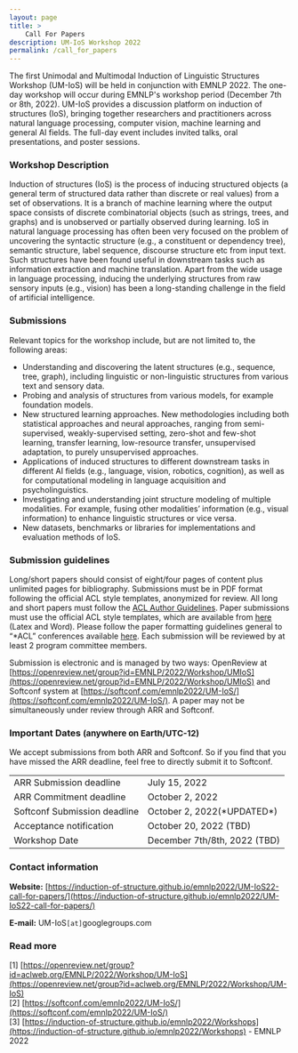 ```yaml
---
layout: page
title: >
    Call For Papers
description: UM-IoS Workshop 2022
permalink: /call_for_papers
---
```


<!-- [CFP] First UM-IoS Workshop at EMNLP 2022 -->
 
  
The first Unimodal and Multimodal Induction of Linguistic Structures Workshop (UM-IoS) will be held in conjunction with EMNLP 2022.  The one-day workshop will occur during EMNLP's workshop period (December 7th or 8th, 2022). UM-IoS provides a discussion platform on induction of structures (IoS), bringing together researchers and practitioners across natural language processing, computer vision, machine learning and general AI fields. The full-day event includes invited talks, oral presentations, and poster sessions.
 
 
### Workshop Description

Induction of structures (IoS) is the process of inducing structured objects (a general term of structured data rather than discrete or real values) from a set of observations. It is a branch of machine learning where the output space consists of discrete combinatorial objects (such as strings, trees, and graphs) and is unobserved or partially observed during learning. IoS in natural language processing has often been very focused on the problem of uncovering the syntactic structure (e.g., a constituent or dependency tree), semantic structure, label sequence, discourse structure etc from input text. Such structures have been found useful in downstream tasks such as information extraction and machine translation.  Apart from the wide usage in language processing, inducing the underlying structures from raw sensory inputs (e.g., vision) has been a long-standing challenge in the field of artificial intelligence.
 
 
### Submissions
Relevant topics for the workshop include, but are not limited to, the following areas:
- Understanding and discovering the latent structures (e.g., sequence, tree, graph), including linguistic or non-linguistic structures from various text and sensory data.
- Probing and analysis of structures from various models, for example foundation models.
- New structured learning approaches. New methodologies including both statistical approaches and neural approaches, ranging from semi-supervised, weakly-supervised setting, zero-shot and few-shot learning, transfer learning, low-resource transfer, unsupervised adaptation, to purely unsupervised approaches.
- Applications of induced structures to different downstream tasks in different AI fields (e.g., language, vision, robotics, cognition), as well as for computational modeling in language acquisition and psycholinguistics.
- Investigating and understanding joint structure modeling of multiple modalities. For example, fusing other modalities’ information (e.g., visual information) to enhance linguistic structures or vice versa.
- New datasets, benchmarks or libraries for implementations and evaluation methods of IoS.
 
 
### Submission guidelines

Long/short papers should consist of eight/four pages of content plus
unlimited pages for bibliography. Submissions must be in PDF format following
the official ACL style templates, anonymized for review. All long and short papers must follow the [ACL Author Guidelines](https://www.aclweb.org/adminwiki/index.php?title=ACL_Author_Guidelines). Paper submissions must use the official ACL style templates, which are available from [here](https://github.com/acl-org/acl-style-files) (Latex and Word). Please follow the paper formatting guidelines general to “*ACL” conferences available [here](https://acl-org.github.io/ACLPUB/formatting.html). Each submission will be reviewed by at least 2 program committee members.
 
Submission is electronic and is managed by two ways:
OpenReview at [https://openreview.net/group?id=EMNLP/2022/Workshop/UMIoS](https://openreview.net/group?id=EMNLP/2022/Workshop/UMIoS) and Softconf system at [https://softconf.com/emnlp2022/UM-IoS/](https://softconf.com/emnlp2022/UM-IoS/). A paper may not be simultaneously under review through ARR and Softconf. 

### Important Dates <span style="font-size:15px">(anywhere on Earth/UTC-12)</span>

We accept submissions from both ARR and Softconf. So if you find that you have missed the ARR deadline, feel free to directly submit it to Softconf.


<table class="important_dates">
<tbody>
<tr><td>ARR Submission deadline</td><td>July 15, 2022</td></tr>
<tr><td>ARR Commitment deadline</td><td>October 2, 2022</td></tr>
<tr><td>Softconf Submission deadline</td><td>October 2, 2022(*UPDATED*)</td></tr>
<tr><td>Acceptance notification</td><td>October 20, 2022 (TBD)</td></tr>
<tr><td>Workshop Date</td><td>December 7th/8th, 2022 (TBD)</td></tr>

</tbody>
</table>
 
<!-- **ARR Submission deadline:** The last possible ARR deadline for papers (to have meta-reviews on time to be able to commit to our venue) is July 15. The last commitment deadline for ARR papers (that have meta reviews) is October 2.

**Softconf Submission deadline:** October 2, 2022 ((*UPDATED*))
 
**Acceptance notification:** October 20, 2022 (TBD)

**Workshop Date:** December 7th or 8th, 2022 (TBD)
 --->
 
### Contact information

**Website:** [https://induction-of-structure.github.io/emnlp2022/UM-IoS22-call-for-papers/](https://induction-of-structure.github.io/emnlp2022/UM-IoS22-call-for-papers/)

**E-mail:** UM-IoS<code>[at]</code>googlegroups.com
 
### Read more

[1] [https://openreview.net/group?id=aclweb.org/EMNLP/2022/Workshop/UM-IoS](https://openreview.net/group?id=aclweb.org/EMNLP/2022/Workshop/UM-IoS)  
[2] [https://softconf.com/emnlp2022/UM-IoS/](https://softconf.com/emnlp2022/UM-IoS/)   
[3] [https://induction-of-structure.github.io/emnlp2022/Workshops](https://induction-of-structure.github.io/emnlp2022/Workshops) - EMNLP 2022

